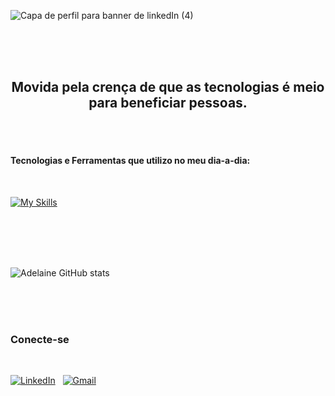 ![Capa de perfil para banner de linkedIn (4)](https://user-images.githubusercontent.com/90655125/191139201-2bd48996-3599-409b-a6ab-233fa10d9ded.png)


<Br>
<Br>
<Br>
<h2 align="center"> Movida pela crença de que as tecnologias é  meio para beneficiar pessoas. </h2>
<Br>
<Br>


<h4 align="justify"> Tecnologias e Ferramentas que utilizo no meu dia-a-dia: </h4>
<br>


[![My Skills](https://skillicons.dev/icons?i=git,docker,spring,java,react,maven,postgres,mongodb,ts&theme=light)](https://skillicons.dev)



<br>
<br>
<br>
<br>


 

![Adelaine GitHub stats](https://github-readme-stats.vercel.app/api?username=AdelaineDev&show_icons=true&theme=tokyonight) 




 




 
<br>
<br>
<br>
<h3 align="justify"> Conecte-se </h3>
<Br>

[![LinkedIn](https://img.shields.io/badge/LinkedIn-0077B5?style=for-the-badge&logo=linkedin&logoColor=white)](https://www.linkedin.com/in/adelainesantos/) &nbsp;
[![Gmail](https://img.shields.io/badge/Gmail-D14836?style=for-the-badge&logo=gmail&logoColor=white)](mailto:contato.devadelaine@gmail.com)
